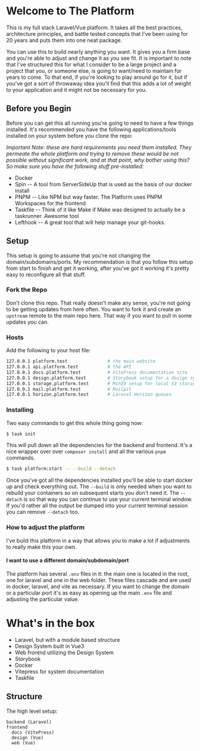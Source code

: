 # Welcome to The Platform

This is my full stack Laravel/Vue platform. It takes all the best practices, architecture principles, and battle tested concepts that I've been using for 20 years and puts them into one neat package. 

You can use this to build nearly anything you want. It gives you a firm base and you're able to adjust and change it as you see fit. It is important to note that I've structured this for what I consider to be a large project and a project that you, or someone else, is going to want/need to maintain for years to come. To that end, if you're looking to play around go for it, but if you've got a sort of throwaway idea you'll find that this adds a lot of weight to your application and it might not be necessary for you. 

## Before you Begin

Before you can get this all running you're going to need to have a few things installed. It's recommended you have the following applications/tools installed on your system before you clone the repo:

*Important Note: these are hard requirements you need them installed. They permeate the whole platform and trying to remove these would be not possible without significant work, and at that point, why bother using this? So make sure you have the following stuff pre-installed:*

- Docker 
- Spin -- A tool from ServerSideUp that is used as the basis of our docker install
- PNPM -- Like NPM but way faster. The Platform uses PNPM Workspaces for the frontend
- Taskfile -- Think of it like Make if Make was designed to actually be a taskrunner. Awesome tool
- Lefthook -- A great tool that will help manage your git-hooks. 
  
## Setup

This setup is going to assume that you're not changing the domain/subdomains/ports. My recommendation is that you follow this setup from start to finish and get it working, after you've got it working it's pretty easy to reconfigure all that stuff. 

### Fork the Repo

Don't clone this repo. That really doesn't make any sense, you're not going to be getting updates from here often. You want to fork it and create an `upstream` remote to the main repo here. That way if you want to pull in some updates you can. 

### Hosts

Add the following to your host file:

```bash
127.0.0.1 platform.test               # the main website
127.0.0.1 api.platform.test           # the API
127.0.0.1 docs.platform.test          # VitePress documentation site
127.0.0.1 design.platform.test        # Storybook setup for a design system
127.0.0.1 storage.platform.test       # MinIO setup for local S3 storage
127.0.0.1 mail.platform.test          # Mailpit 
127.0.0.1 horizon.platform.test       # Laravel Horizon queues
```

### Installing

Two easy commands to get this whole thing going now:

```bash
$ task init
```
This will pull down all the dependencies for the backend and frontend. It's a nice wrapper over over `composer install` and all the various `pnpm` commands.

```bash
$ task platform:start -- --build --detach
```
Once you've got all the dependencies installed you'll be able to start docker up and check everything out. The `--build` is only needed when you want to rebuild your containers so on subsequent starts you don't need it. The `--detach` is so that way you can continue to use your current terminal window. If you'd rather all the output be dumped into your current terminal session you can remove `--detach` too. 

### How to adjust the platform

I've build this platform in a way that allows you to make a lot if adjustments to really make this your own. 

#### I want to use a different domain/subdomain/port

The platform has several `.env` files in it: the main one is located in the root, one for laravel and one in the web folder. These files cascade and are used in docker, laravel, and vite as necessary. If you want to change the domain or a particular port it's as easy as opening up the main `.env` file and adjusting the particular value. 

# What's in the box

- Laravel, but with a module based structure
- Design System built in Vue3
- Web frontnd utilizing the Design System
- Storybook
- Docker
- Vitepress for system documentation
- Taskfile

## Structure

The high level setup:

```
backend (Laravel)
frontend
  docs (VitePress)  
  design (Vue)
  web (Vue)
```

